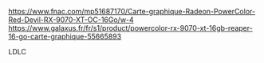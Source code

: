 https://www.fnac.com/mp51687170/Carte-graphique-Radeon-PowerColor-Red-Devil-RX-9070-XT-OC-16Go/w-4
https://www.galaxus.fr/fr/s1/product/powercolor-rx-9070-xt-16gb-reaper-16-go-carte-graphique-55665893

LDLC

